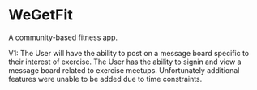 # WeGetFit

A community-based fitness app.

V1:
The User will have the ability to post on a message board specific to their interest of exercise.
The User has the ability to signin and view a message board related to exercise meetups.
Unfortunately additional features were unable to be added due to time constraints.
